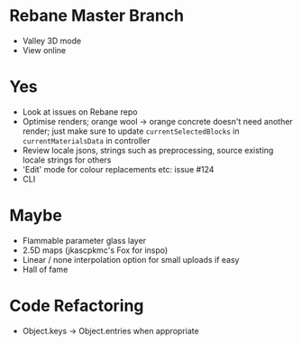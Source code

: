 # Rebane Master Branch

- Valley 3D mode
- View online

# Yes

- Look at issues on Rebane repo
- Optimise renders; orange wool -> orange concrete doesn't need another render; just make sure to update `currentSelectedBlocks` in `currentMaterialsData` in controller
- Review locale jsons, strings such as preprocessing, source existing locale strings for others
- 'Edit' mode for colour replacements etc: issue #124
- CLI

# Maybe
- Flammable parameter glass layer
- 2.5D maps (jkascpkmc's Fox for inspo)
- Linear / none interpolation option for small uploads if easy
- Hall of fame

# Code Refactoring

- Object.keys -> Object.entries when appropriate
